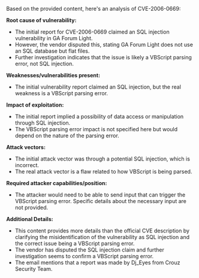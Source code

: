 Based on the provided content, here's an analysis of CVE-2006-0669:

**Root cause of vulnerability:**

*   The initial report for CVE-2006-0669 claimed an SQL injection vulnerability in GA Forum Light.
*   However, the vendor disputed this, stating GA Forum Light does not use an SQL database but flat files.
*   Further investigation indicates that the issue is likely a VBScript parsing error, not SQL injection.

**Weaknesses/vulnerabilities present:**

*   The initial vulnerability report claimed an SQL injection, but the real weakness is a VBScript parsing error.

**Impact of exploitation:**

*   The initial report implied a possibility of data access or manipulation through SQL injection.
*   The VBScript parsing error impact is not specified here but would depend on the nature of the parsing error.

**Attack vectors:**

*   The initial attack vector was through a potential SQL injection, which is incorrect.
*   The real attack vector is a flaw related to how VBScript is being parsed.

**Required attacker capabilities/position:**

*   The attacker would need to be able to send input that can trigger the VBScript parsing error. Specific details about the necessary input are not provided.

**Additional Details:**

*   This content provides more details than the official CVE description by clarifying the misidentification of the vulnerability as SQL injection and the correct issue being a VBScript parsing error.
*   The vendor has disputed the SQL injection claim and further investigation seems to confirm a VBScript parsing error.
*   The email mentions that a report was made by Dj_Eyes from Crouz Security Team.